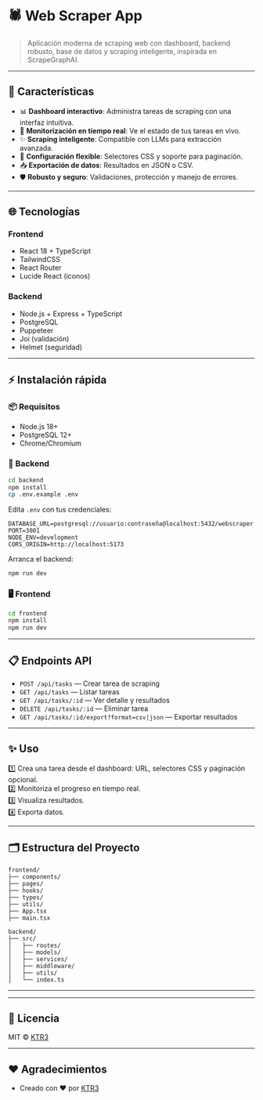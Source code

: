 # 🕷️ Web Scraper App

> Aplicación moderna de scraping web con dashboard, backend robusto, base de datos y scraping inteligente, inspirada en ScrapeGraphAI.

---

## 🚀 Características

- 📊 **Dashboard interactivo**: Administra tareas de scraping con una interfaz intuitiva.
- 🔄 **Monitorización en tiempo real**: Ve el estado de tus tareas en vivo.
- ✨ **Scraping inteligente**: Compatible con LLMs para extracción avanzada.
- 🔗 **Configuración flexible**: Selectores CSS y soporte para paginación.
- 📥 **Exportación de datos**: Resultados en JSON o CSV.
- 🛡️ **Robusto y seguro**: Validaciones, protección y manejo de errores.

---

## 🌐 Tecnologías

### Frontend

- React 18 + TypeScript
- TailwindCSS
- React Router
- Lucide React (iconos)

### Backend

- Node.js + Express + TypeScript
- PostgreSQL
- Puppeteer
- Joi (validación)
- Helmet (seguridad)

---

## ⚡ Instalación rápida

### 📦 Requisitos

- Node.js 18+
- PostgreSQL 12+
- Chrome/Chromium

### 📂 Backend

```bash
cd backend
npm install
cp .env.example .env
```

Edita `.env` con tus credenciales:

```env
DATABASE_URL=postgresql://usuario:contraseña@localhost:5432/webscraper
PORT=3001
NODE_ENV=development
CORS_ORIGIN=http://localhost:5173
```

Arranca el backend:

```bash
npm run dev
```

### 🖥️ Frontend

```bash
cd frontend
npm install
npm run dev
```

---

## 📋 Endpoints API

- `POST /api/tasks` — Crear tarea de scraping
- `GET /api/tasks` — Listar tareas
- `GET /api/tasks/:id` — Ver detalle y resultados
- `DELETE /api/tasks/:id` — Eliminar tarea
- `GET /api/tasks/:id/export?format=csv|json` — Exportar resultados

---

## ✨ Uso

1️⃣ Crea una tarea desde el dashboard: URL, selectores CSS y paginación opcional.  
2️⃣ Monitoriza el progreso en tiempo real.  
3️⃣ Visualiza resultados.  
4️⃣ Exporta datos.

---

## 🗂️ Estructura del Proyecto

```
frontend/
├── components/
├── pages/
├── hooks/
├── types/
├── utils/
├── App.tsx
├── main.tsx

backend/
├── src/
│   ├── routes/
│   ├── models/
│   ├── services/
│   ├── middleware/
│   ├── utils/
│   └── index.ts
```

---

---

## 📜 Licencia

MIT © [KTR3](https://github.com/ktr3)

---

## ❤️ Agradecimientos

- Creado con ❤️ por [KTR3](https://github.com/ktr3)
